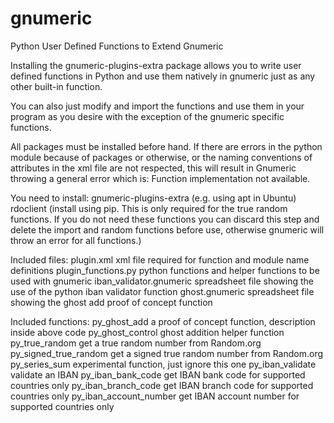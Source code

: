 # gnumeric
Python User Defined Functions to Extend Gnumeric

Installing the gnumeric-plugins-extra package allows you to write user defined functions in Python and use them natively in gnumeric just as any other built-in function.

You can also just modify and import the functions and use them in your program as you desire with the exception of the gnumeric specific functions.

All packages must be installed before hand. If there are errors in the python module because of packages or otherwise, or the naming conventions of attributes in the xml file are not respected, this will result in Gnumeric throwing a general error which is: Function implementation not available.

You need to install:
  gnumeric-plugins-extra (e.g. using apt in Ubuntu)
  rdoclient (install using pip. This is only required for the true random functions. If you do not need these functions you can discard this step and delete the import and random functions before use, otherwise gnumeric will throw an error for all functions.) 
  
  Included files:
    plugin.xml                xml file required for function and module name definitions
    plugin_functions.py       python functions and helper functions to be used with gnumeric
    iban_validator.gnumeric   spreadsheet file showing the use of the python iban validator function
    ghost.gnumeric            spreadsheet file showing the ghost add proof of concept function
    
Included functions:
    py_ghost_add                  a proof of concept function, description inside above code
    py_ghost_control              ghost addition helper function
    py_true_random                get a true random number from Random.org
    py_signed_true_random         get a signed true random number from Random.org
    py_series_sum                 experimental function, just ignore this one
    py_iban_validate              validate an IBAN
    py_iban_bank_code             get IBAN bank code for supported countries only
    py_iban_branch_code           get IBAN branch code for supported countries only
    py_iban_account_number        get IBAN account number for supported countries only
    
